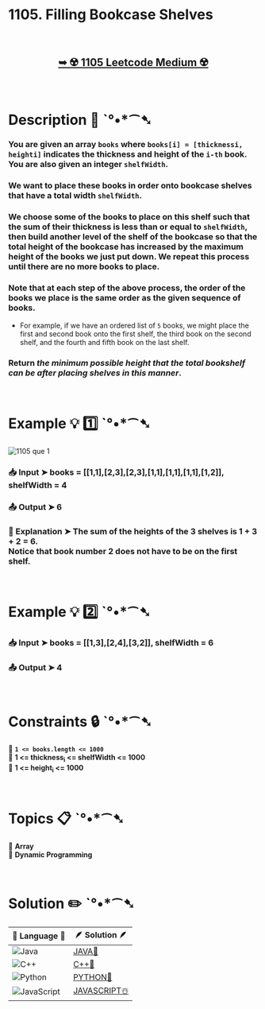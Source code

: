 # 1105. Filling Bookcase Shelves

</br>

<h2 align="center"> 

<a href="https://leetcode.com/problems/filling-bookcase-shelves/description/?envType=daily-question&envId=2024-07-31"><strong>➥ ☢️ 1105 Leetcode Medium ☢️ </strong></a>
</h2>

</br>

# Description 📜 ˋ°•*⁀➷

### You are given an array `books` where `books[i] = [thicknessi, heighti]` indicates the thickness and height of the `i-th` book. You are also given an integer `shelfWidth`.

### We want to place these books in order onto bookcase shelves that have a total width `shelfWidth`.

### We choose some of the books to place on this shelf such that the sum of their thickness is less than or equal to `shelfWidth`, then build another level of the shelf of the bookcase so that the total height of the bookcase has increased by the maximum height of the books we just put down. We repeat this process until there are no more books to place.

### Note that at each step of the above process, the order of the books we place is the same order as the given sequence of books.

- For example, if we have an ordered list of `5` books, we might place the first and second book onto the first shelf, the third book on the second shelf, and the fourth and fifth book on the last shelf.

### Return *the minimum possible height that the total bookshelf can be after placing shelves in this manner*.

</br>

# Example 💡 1️⃣ ˋ°•*⁀➷

![1105 que 1](https://github.com/user-attachments/assets/0a734476-3d62-4ec2-8377-374619afdb84)

  ### 📥 Input  ➤ books = [[1,1],[2,3],[2,3],[1,1],[1,1],[1,1],[1,2]], shelfWidth = 4

  ### 📤 Output  ➤ 6

  ### 🔦 Explanation  ➤ The sum of the heights of the 3 shelves is 1 + 3 + 2 = 6.</br> Notice that book number 2 does not have to be on the first shelf.

</br>

# Example 💡 2️⃣ ˋ°•*⁀➷

  ### 📥 Input ➤ books = [[1,3],[2,4],[3,2]], shelfWidth = 6

  ### 📤 Output  ➤ 4

</br>

# Constraints 🔒 ˋ°•*⁀➷

🔹 **`1 <= books.length <= 1000`** </br>
🔹 **1 <= thickness<sub>i</sub> <= shelfWidth <= 1000** </br>
🔹 **1 <= height<sub>i</sub> <= 1000** </br>

</br>

# Topics 📋 ˋ°•*⁀➷

🔸 **Array**  </br>
🔸 **Dynamic Programming**  </br>


</br>

# Solution ✏️ ˋ°•*⁀➷

| 📒 Language 📒  | 🪶 Solution 🪶 |
| ------------- | ------------- |
|  ![Java](https://img.shields.io/badge/java-%23ED8B00.svg?style=for-the-badge&logo=openjdk&logoColor=white)  | [JAVA🍁](https://github.com/Prakhar-002/LEETCODE/blob/main/%F0%9F%93%9C%20Daily%20Challange%20%F0%9F%92%A1/07%20July%20%20%F0%9F%8F%96%EF%B8%8F%202024/31%20-%2007%20-%202024%20---%201105.%20Filling%20Bookcase%20Shelves%20%E2%98%83%EF%B8%8F%20%F0%9F%8D%81%20%F0%9F%8D%B0%20%F0%9F%8E%B2/%F0%9F%8D%81JAVA-1105-FillingBookcaseShelves.java) |
|  ![C++](https://img.shields.io/badge/c++-%2300599C.svg?style=for-the-badge&logo=c%2B%2B&logoColor=white)  | [C++🎲](https://github.com/Prakhar-002/LEETCODE/blob/main/%F0%9F%93%9C%20Daily%20Challange%20%F0%9F%92%A1/07%20July%20%20%F0%9F%8F%96%EF%B8%8F%202024/31%20-%2007%20-%202024%20---%201105.%20Filling%20Bookcase%20Shelves%20%E2%98%83%EF%B8%8F%20%F0%9F%8D%81%20%F0%9F%8D%B0%20%F0%9F%8E%B2/%F0%9F%8E%B2CPP-1105-FillingBookcaseShelves.cpp)  |
|  ![Python](https://img.shields.io/badge/python-3670A0?style=for-the-badge&logo=python&logoColor=ffdd54)    | [PYTHON🍰](https://github.com/Prakhar-002/LEETCODE/blob/main/%F0%9F%93%9C%20Daily%20Challange%20%F0%9F%92%A1/07%20July%20%20%F0%9F%8F%96%EF%B8%8F%202024/31%20-%2007%20-%202024%20---%201105.%20Filling%20Bookcase%20Shelves%20%E2%98%83%EF%B8%8F%20%F0%9F%8D%81%20%F0%9F%8D%B0%20%F0%9F%8E%B2/%F0%9F%8D%B0PYTHON-1105-FillingBookcaseShelves.py) |
| ![JavaScript](https://img.shields.io/badge/javascript-%23323330.svg?style=for-the-badge&logo=javascript&logoColor=%23F7DF1E)   | [JAVASCRIPT☃️](https://github.com/Prakhar-002/LEETCODE/blob/main/%F0%9F%93%9C%20Daily%20Challange%20%F0%9F%92%A1/07%20July%20%20%F0%9F%8F%96%EF%B8%8F%202024/31%20-%2007%20-%202024%20---%201105.%20Filling%20Bookcase%20Shelves%20%E2%98%83%EF%B8%8F%20%F0%9F%8D%81%20%F0%9F%8D%B0%20%F0%9F%8E%B2/%E2%98%83%EF%B8%8FJAVASCRIPT-1105-FillingBookcaseShelves.js) |

